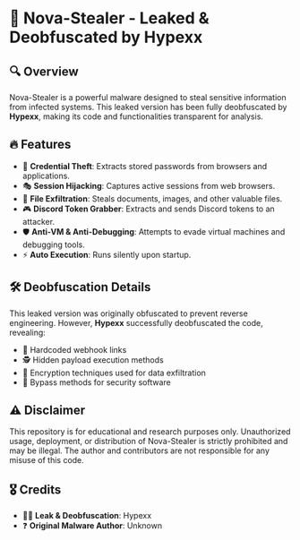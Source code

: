# 🚀 Nova-Stealer - Leaked & Deobfuscated by Hypexx

## 🔍 Overview
Nova-Stealer is a powerful malware designed to steal sensitive information from infected systems. This leaked version has been fully deobfuscated by **Hypexx**, making its code and functionalities transparent for analysis.

## 🔥 Features
- 🔑 **Credential Theft**: Extracts stored passwords from browsers and applications.
- 🎭 **Session Hijacking**: Captures active sessions from web browsers.
- 📂 **File Exfiltration**: Steals documents, images, and other valuable files.
- 🎮 **Discord Token Grabber**: Extracts and sends Discord tokens to an attacker.
- 🛡 **Anti-VM & Anti-Debugging**: Attempts to evade virtual machines and debugging tools.
- ⚡ **Auto Execution**: Runs silently upon startup.

## 🛠 Deobfuscation Details
This leaked version was originally obfuscated to prevent reverse engineering. However, **Hypexx** successfully deobfuscated the code, revealing:
- 🔗 Hardcoded webhook links
- 🕵️ Hidden payload execution methods
- 🔐 Encryption techniques used for data exfiltration
- 🛑 Bypass methods for security software

## ⚠ Disclaimer
This repository is for educational and research purposes only. Unauthorized usage, deployment, or distribution of Nova-Stealer is strictly prohibited and may be illegal. The author and contributors are not responsible for any misuse of this code.

## 🎖 Credits
- 👨‍💻 **Leak & Deobfuscation**: Hypexx
- ❓ **Original Malware Author**: Unknown

